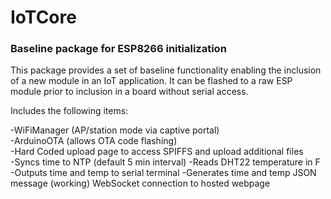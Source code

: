 # IoTCore
### Baseline package for ESP8266 initialization

This package provides a set of baseline functionality enabling the inclusion of a new module in an IoT application.  It can be flashed to a raw ESP module prior to inclusion in a board without serial access.

Includes the following items:

-WiFiManager (AP/station mode via captive portal)  
-ArduinoOTA (allows OTA code flashing)  
-Hard Coded upload page to access SPIFFS and upload additional files  
-Syncs time to NTP (default 5 min interval)
-Reads DHT22 temperature in F
-Outputs time and temp to serial terminal
-Generates time and temp JSON message
(working) WebSocket connection to hosted webpage
